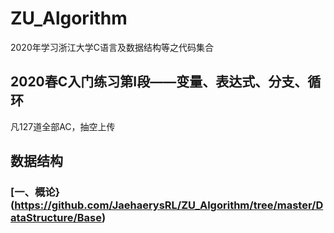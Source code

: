 # ZU_Algorithm
2020年学习浙江大学C语言及数据结构等之代码集合
## 2020春C入门练习第I段——变量、表达式、分支、循环
凡127道全部AC，抽空上传
## 数据结构
### [一、概论}(https://github.com/JaehaerysRL/ZU_Algorithm/tree/master/DataStructure/Base)
